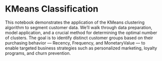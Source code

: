 # KMeans Classification

This notebook demonstrates the application of the KMeans clustering algorithm to segment customer data. We’ll walk through data preparation, model application, and a crucial method for determining the optimal number of clusters. The goal is to identify distinct customer groups based on their purchasing behavior — Recency, Frequency, and MonetaryValue — to enable targeted business strategies such as personalized marketing, loyalty programs, and churn prevention.
